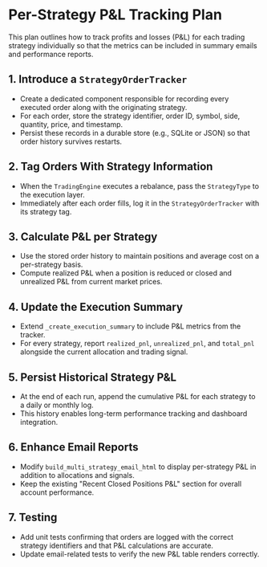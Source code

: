 # Per-Strategy P&L Tracking Plan

This plan outlines how to track profits and losses (P&L) for each trading strategy individually so that the metrics can be included in summary emails and performance reports.

## 1. Introduce a `StrategyOrderTracker`
- Create a dedicated component responsible for recording every executed order along with the originating strategy.
- For each order, store the strategy identifier, order ID, symbol, side, quantity, price, and timestamp.
- Persist these records in a durable store (e.g., SQLite or JSON) so that order history survives restarts.

## 2. Tag Orders With Strategy Information
- When the `TradingEngine` executes a rebalance, pass the `StrategyType` to the execution layer.
- Immediately after each order fills, log it in the `StrategyOrderTracker` with its strategy tag.

## 3. Calculate P&L per Strategy
- Use the stored order history to maintain positions and average cost on a per-strategy basis.
- Compute realized P&L when a position is reduced or closed and unrealized P&L from current market prices.

## 4. Update the Execution Summary
- Extend `_create_execution_summary` to include P&L metrics from the tracker.
- For every strategy, report `realized_pnl`, `unrealized_pnl`, and `total_pnl` alongside the current allocation and trading signal.

## 5. Persist Historical Strategy P&L
- At the end of each run, append the cumulative P&L for each strategy to a daily or monthly log.
- This history enables long-term performance tracking and dashboard integration.

## 6. Enhance Email Reports
- Modify `build_multi_strategy_email_html` to display per-strategy P&L in addition to allocations and signals.
- Keep the existing "Recent Closed Positions P&L" section for overall account performance.

## 7. Testing
- Add unit tests confirming that orders are logged with the correct strategy identifiers and that P&L calculations are accurate.
- Update email-related tests to verify the new P&L table renders correctly.


